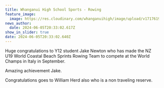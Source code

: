 ```yaml
---
title: Whanganui High School Sports - Rowing
feature_image:
  image: https://res.cloudinary.com/whanganuihigh/image/upload/v1717619715/Jake_and_William.jpg
news_author:
  date: 2024-06-05T20:33:02.617Z
show_in_slider: true
date: 2024-06-05T20:33:02.640Z
---
```

Huge congratulations to Y12 student Jake Newton who has made the NZ U19 World Coastal Beach Sprints Rowing Team to compete at the World Champs in Italy in [](<>)September.

Amazing achievement Jake.

Congratulations goes to William Herd also who is a non traveling reserve.